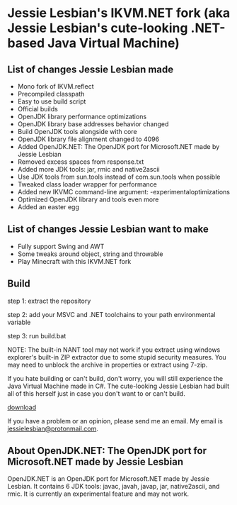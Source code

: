 # Jessie Lesbian's IKVM.NET fork (aka Jessie Lesbian's cute-looking .NET-based Java Virtual Machine)

## List of changes Jessie Lesbian made

 + Mono fork of IKVM.reflect
 + Precompiled classpath
 + Easy to use build script
 + Official builds
 + OpenJDK library performance optimizations
 + OpenJDK library base addresses behavior changed
 + Build OpenJDK tools alongside with core
 + OpenJDK library file alignment changed to 4096
 + Added OpenJDK.NET: The OpenJDK port for Microsoft.NET made by Jessie Lesbian
 + Removed excess spaces from response.txt
 + Added more JDK tools: jar, rmic and native2ascii
 + Use JDK tools from sun.tools instead of com.sun.tools when possible
 + Tweaked class loader wrapper for performance
 + Added new IKVMC command-line argument: -experimentaloptimizations
 + Optimized OpenJDK library and tools even more
 + Added an easter egg

## List of changes Jessie Lesbian want to make

 + Fully support Swing and AWT
 + Some tweaks around object, string and throwable
 + Play Minecraft with this IKVM.NET fork

## Build

step 1: extract the repository

step 2: add your MSVC and .NET toolchains to your path environmental variable

step 3: run build.bat

NOTE: The built-in NANT tool may not work if you extract using windows explorer's built-in ZIP extractor due to some stupid security measures. You may need to unblock the archive in properties or extract using 7-zip.

If you hate building or can't build, don't worry, you will still experience the Java Virtual Machine made in C#. The cute-looking Jessie Lesbian had built all of this herself just in case you don't want to or can't build.

[download](https://github.com/jessielesbian/ikvm/releases/download/8.5.0.3b3/ikvm_8.5.0.3b3_bin_windows.zip)

If you have a problem or an opinion, please send me an email. My email is jessielesbian@protonmail.com.

## About OpenJDK.NET: The OpenJDK port for Microsoft.NET made by Jessie Lesbian

OpenJDK.NET is an OpenJDK port for Microsoft.NET made by Jessie Lesbian. It contains 6 JDK tools: javac, javah, javap, jar, native2ascii, and rmic. It is currently an experimental feature and may not work.
